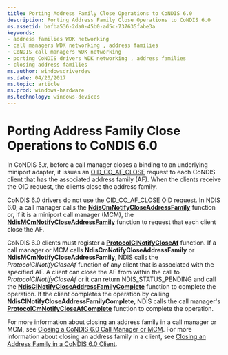 ```yaml
---
title: Porting Address Family Close Operations to CoNDIS 6.0
description: Porting Address Family Close Operations to CoNDIS 6.0
ms.assetid: bafba536-2da0-45b0-ad5c-737635fabe3a
keywords:
- address families WDK networking
- call managers WDK networking , address families
- CoNDIS call managers WDK networking
- porting CoNDIS drivers WDK networking , address families
- closing address families
ms.author: windowsdriverdev
ms.date: 04/20/2017
ms.topic: article
ms.prod: windows-hardware
ms.technology: windows-devices
---
```


# Porting Address Family Close Operations to CoNDIS 6.0





In CoNDIS 5.*x*, before a call manager closes a binding to an underlying miniport adapter, it issues an [OID\_CO\_AF\_CLOSE](https://msdn.microsoft.com/library/windows/hardware/ff569088) request to each CoNDIS client that has the associated address family (AF). When the clients receive the OID request, the clients close the address family.

CoNDIS 6.0 drivers do not use the OID\_CO\_AF\_CLOSE OID request. In NDIS 6.0, a call manager calls the [**NdisCmNotifyCloseAddressFamily**](https://msdn.microsoft.com/library/windows/hardware/ff561680) function or, if it is a miniport call manager (MCM), the [**NdisMCmNotifyCloseAddressFamily**](https://msdn.microsoft.com/library/windows/hardware/ff563546) function to request that each client close the AF.

CoNDIS 6.0 clients must register a [**ProtocolClNotifyCloseAf**](https://msdn.microsoft.com/library/windows/hardware/ff570234) function. If a call manager or MCM calls **NdisCmNotifyCloseAddressFamily** or **NdisMCmNotifyCloseAddressFamily**, NDIS calls the *ProtocolClNotifyCloseAf* function of any client that is associated with the specified AF. A client can close the AF from within the call to *ProtocolClNotifyCloseAf* or it can return NDIS\_STATUS\_PENDING and call the [**NdisClNotifyCloseAddressFamilyComplete**](https://msdn.microsoft.com/library/windows/hardware/ff561638) function to complete the operation. If the client completes the operation by calling **NdisClNotifyCloseAddressFamilyComplete**, NDIS calls the call manager's [**ProtocolCmNotifyCloseAfComplete**](https://msdn.microsoft.com/library/windows/hardware/ff570248) function to complete the operation.

For more information about closing an address family in a call manager or MCM, see [Closing a CoNDIS 6.0 Call Manager or MCM](closing-a-condis-call-manager-or-mcm.md). For more information about closing an address family in a client, see [Closing an Address Family in a CoNDIS 6.0 Client](closing-an-address-family-in-a-condis-client.md).

 

 





